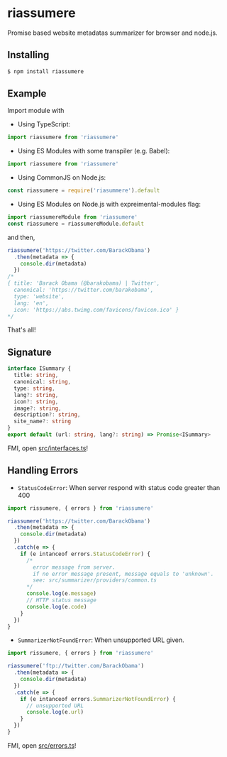 riassumere
===
Promise based website metadatas summarizer for browser and node.js.

Installing
---
```bash
$ npm install riassumere
```

Example
---
Import module with

- Using TypeScript:

```typescript
import riassumere from 'riassumere'
```

- Using ES Modules with some transpiler (e.g. Babel):

```javascript
import riassumere from 'riassumere'
```

- Using CommonJS on Node.js:

```javascript
const riassumere = require('riasummere').default
```

- Using ES Modules on Node.js with expreimental-modules flag:

```javascript
import riassumereModule from 'riassumere'
const riassumere = riassumereModule.default
```

and then,
```javascript
riassumere('https://twitter.com/BarackObama')
  .then(metadata => {
    console.dir(metadata)
  })
/*
{ title: 'Barack Obama (@barakobama) | Twitter',
  canonical: 'https://twitter.com/barakobama',
  type: 'website',
  lang: 'en',
  icon: 'https://abs.twimg.com/favicons/favicon.ico' }
*/
```

That's all!

Signature
---
```typescript
interface ISummary {
  title: string,
  canonical: string,
  type: string,
  lang?: string,
  icon?: string,
  image?: string,
  description?: string,
  site_name?: string
}
export default (url: string, lang?: string) => Promise<ISummary>
```

FMI, open [src/interfaces.ts](src/interfaces.ts)!

Handling Errors
---

- `StatusCodeError`: When server respond with status code greater than 400
```typescript
import rissumere, { errors } from 'riassumere'

riassumere('https://twitter.com/BarackObama')
  .then(metadata => {
    console.dir(metadata)
  })
  .catch(e => {
    if (e intanceof errors.StatusCodeError) {
      /*
        error message from server.
        if no error message present, message equals to 'unknown'.
        see: src/summarizer/providers/common.ts
      */ 
      console.log(e.message)
      // HTTP status message
      console.log(e.code)
    }
  })
}
```

- `SummarizerNotFoundError`: When unsupported URL given.
```typescript
import rissumere, { errors } from 'riassumere'

riassumere('ftp://twitter.com/BarackObama')
  .then(metadata => {
    console.dir(metadata)
  })
  .catch(e => {
    if (e intanceof errors.SummarizerNotFoundError) {
      // unsupported URL
      console.log(e.url)
    }
  })
}
```

FMI, open [src/errors.ts](src/errors.ts)!
